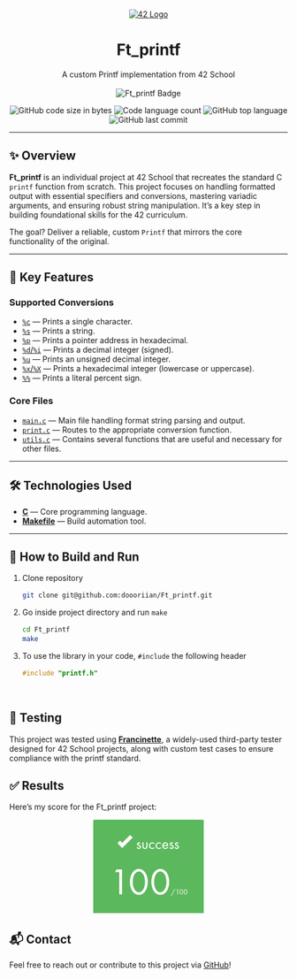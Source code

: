 <br />
<p align="center">
  <a href="https://raw.githubusercontent.com/othneildrew/Best-README-Template/master/images/logo.png">
    <img src="https://upload.wikimedia.org/wikipedia/commons/thumb/8/8d/42_Logo.svg/1200px-42_Logo.svg.png" alt="42 Logo" width="250" height="250">
  </a>

  <h1 align="center">Ft_printf</h1>

  <p align="center">
    A custom Printf implementation from 42 School
    <br />
    <br />
    <img src="https://github.com/doooriian/42-Badges/blob/main/badges/ft_printfe.png" alt="Ft_printf Badge" width="150">
  </p>
</p>

<p align="center">
  <img alt="GitHub code size in bytes" src="https://img.shields.io/github/languages/code-size/doooriian/Ft_printf?color=1A237E" />
  <img alt="Code language count" src="https://img.shields.io/github/languages/count/doooriian/Ft_printf?color=00BCD4" />
  <img alt="GitHub top language" src="https://img.shields.io/github/languages/top/doooriian/Ft_printf?color=7B1FA2" />
  <img alt="GitHub last commit" src="https://img.shields.io/github/last-commit/doooriian/Ft_printf?color=D32F2F" />
</p>

---

## ✨ Overview

**Ft_printf** is an individual project at 42 School that recreates the standard C `printf` function from scratch. This project focuses on handling formatted output with essential specifiers and conversions, mastering variadic arguments, and ensuring robust string manipulation. It’s a key step in building foundational skills for the 42 curriculum.

The goal? Deliver a reliable, custom `Printf` that mirrors the core functionality of the original.

---

## 📑 Key Features

### Supported Conversions
- [`%c`](https://github.com/doooriian/Ft_printf/blob/main/print.c) — Prints a single character.
- [`%s`](https://github.com/doooriian/Ft_printf/blob/main/print.c) — Prints a string.
- [`%p`](https://github.com/doooriian/Ft_printf/blob/main/print.c) — Prints a pointer address in hexadecimal.
- [`%d`/`%i`](https://github.com/doooriian/Ft_printf/blob/main/print.c) — Prints a decimal integer (signed).
- [`%u`](https://github.com/doooriian/Ft_printf/blob/main/print.c) — Prints an unsigned decimal integer.
- [`%x`/`%X`](https://github.com/doooriian/Ft_printf/blob/main/print_x_xx.c) — Prints a hexadecimal integer (lowercase or uppercase).
- [`%%`](https://github.com/doooriian/Ft_printf/blob/main/main.c) — Prints a literal percent sign.

### Core Files
- [`main.c`](https://github.com/doooriian/Ft_printf/blob/main/main.c) — Main file handling format string parsing and output.
- [`print.c`](https://github.com/doooriian/Ft_printf/blob/main/print.c) — Routes to the appropriate conversion function.
- [`utils.c`](https://github.com/doooriian/Ft_printf/blob/main/utils.c) — Contains several functions that are useful and necessary for other files.

---

## 🛠️ Technologies Used
- **[C](https://devdocs.io/c/)** — Core programming language.
- **[Makefile](https://www.gnu.org/software/make/manual/make.html)** — Build automation tool.

---

## 🚀 How to Build and Run

1. Clone repository
    ```bash
    git clone git@github.com:doooriian/Ft_printf.git
    ```

2. Go inside project directory and run `make`
    ```bash
    cd Ft_printf
    make
    ```
3. To use the library in your code, `#include` the following header
    ```c
    #include "printf.h"

</br>

## 🧪 Testing

This project was tested using **[Francinette](https://github.com/xicodomingues/francinette)**, a widely-used third-party tester designed for 42 School projects, along with custom test cases to ensure compliance with the printf standard.

## ✅ Results

Here’s my score for the Ft_printf project:

<p align="center">
  <img src="https://github.com/doooriian/42-Badges/blob/main/badges/100Grade.png" alt="Ft_printf Grade">
</p>

## 📬 Contact

Feel free to reach out or contribute to this project via [GitHub](https://github.com/doooriian)!
